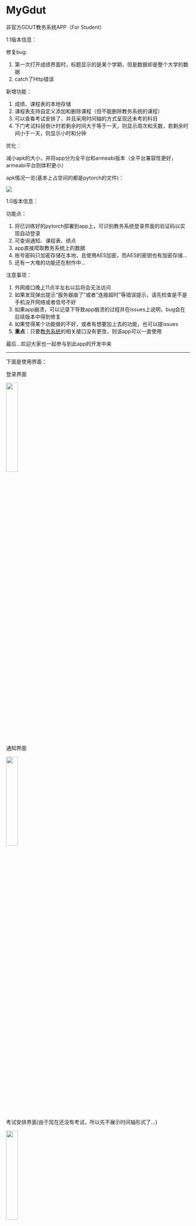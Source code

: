 # MyGdut
非官方GDUT教务系统APP（For Student）



1.1版本信息：

修复bug:

1. 第一次打开成绩界面时，标题显示的是某个学期，但是数据却是整个大学的数据
2. catch了Http错误

新增功能：

1. 成绩、课程表的本地存储
2. 课程表支持自定义添加和删除课程（但不能删除教务系统的课程）
3. 可以查看考试安排了，并且采用时间轴的方式呈现还未考的科目
4. 下门考试科目倒计时若剩余时间大于等于一天，则显示周次和天数，若剩余时间小于一天，则显示小时和分钟

优化：

减小apk的大小，并将app分为全平台和armeabi版本（全平台兼容性更好，armeabi平台则体积更小）

apk情况一览(基本上占空间的都是pytorch的文件)：

<img src="images/apk_size_info.png"/>



1.0版本信息：

功能点：

1. 将已训练好的pytorch部署到app上，可识别教务系统登录界面的验证码以实现自动登录
2. 可查询通知、课程表、绩点
3. app直接爬取教务系统上的数据
4. 账号密码只加密存储在本地，且使用AES加密，而AES的密钥也有加密存储...
5. 还有一大堆的功能还在制作中...



注意事项：

1. 外网接口晚上11点半左右以后将会无法访问
2. 如果发现弹出提示“服务器崩了”或者“连接超时”等错误提示，请先检查是不是手机没开网络或者信号不好
3. 如果app崩溃，可以记录下导致app崩溃的过程并在issues上说明，bug会在后续版本中得到修复
4. 如果觉得某个功能做的不好，或者有想要加上去的功能，也可以提issues
5. **重点**：只要[教务系统](https://jxfw.gdut.edu.cn/)的相关接口没有更改，则该app可以一直使用



最后...欢迎大家也一起参与到此app的开发中来

---

下面是使用界面：

登录界面

<img src="images/login.png" width="25%" />

通知界面

<img src="images/notice.png" width="25%" />

考试安排界面(由于现在还没有考试，所以先不展示时间轴形式了...)

<img src="images/exam.png" width="25%" />

课程表

<img src="images/schedule.png" width="25%" />

此时的课程表并不是完全形态，由于没有一个特别好且稳定的爬取开学日期的方法，所以无法定位到现在是第几周，且相关日期也无法知晓。

但是，用户可以点击右上角的“齿轮”来选择此学期的开学日期（上课第一周的周一），如下图所示

课程表设置

<img src="images/schedule_setting.png" width="25%" />

然后课程表就会进入完全形态：每次打开app会自动定位到当前周次，并且上面每一天也会显示具体的日期，如下图所示

课程表完全形态

<img src="images/schedule_all.png" width="25%" />

最后一个已完成的功能是绩点查询。如下所示：

绩点查询

<img src="images/mark.png" width="25%" />

如果有某个课程未教评，则无法计算其绩点，但是仍然会将其统计在已出成绩的课程数量中，但会有额外的提示。

但是如果开启了自动教评（默认开启），则会在检测到无法获取该门课成绩时就会自动给该门课程教评



目前在开发计划中的功能：

* ~~数据的本地存储（当前版本并没有存储数据，每次进入都是请求的教务系统官方数据）~~
* ~~支持用户自定义增加课程（大概会在下个版本跟上一条一起推出）~~
* ~~自动教评/一键教评（希望不会被查水表...）~~
* 将考试安排也显示到课程表中
* 查询空课室（看看能不能搞点新花样）
* 自动抢课（这个可能需要点时间...）

所以说...敬请期待...